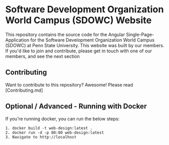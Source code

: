 # Software Development Organization World Campus (SDOWC) Website

This repository contains the source code for the Angular Single-Page-Application for the Software Development Organization World Campus (SDOWC) at Penn State University. This website was built by our members. If you'd like to join and contribute, please get in touch with one of our members, and see the next section

## Contributing

Want to contribute to this repository? Awesome! Please read [Contributing.md]

## Optional / Advanced - Running with Docker

If you're running docker, you can run the below steps:

    1. docker build -t web-design:latest .
    2. docker run -d -p 80:80 web-design:latest
    3. Navigate to http://localhost
